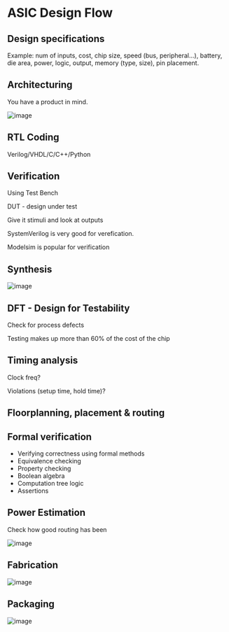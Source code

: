 # ASIC Design Flow

## Design specifications

Example: num of inputs, cost, chip size, speed (bus, peripheral...), battery, die area, power, logic, output, memory (type, size), pin placement.

## Architecturing

You have a product in mind.

![image](https://github.com/coolnikitav/coding-lessons/assets/30304422/adb0fe84-640c-480d-9e04-1cbdfcb0a155)

## RTL Coding

Verilog/VHDL/C/C++/Python

## Verification

Using Test Bench

DUT - design under test

Give it stimuli and look at outputs

SystemVerilog is very good for verefication.

Modelsim is popular for verification

## Synthesis

![image](https://github.com/coolnikitav/coding-lessons/assets/30304422/5d69c49e-bf25-4145-a24f-bc11d98ad39f)

## DFT - Design for Testability

Check for process defects

Testing makes up more than 60% of the cost of the chip

## Timing analysis

Clock freq?

Violations (setup time, hold time)?

## Floorplanning, placement & routing

## Formal verification

- Verifying correctness using formal methods
- Equivalence checking
- Property checking
- Boolean algebra
- Computation tree logic
- Assertions

## Power Estimation

Check how good routing has been

![image](https://github.com/coolnikitav/coding-lessons/assets/30304422/275dc837-cc82-4cc4-b872-eb6fcd9d2daa)

## Fabrication
![image](https://github.com/coolnikitav/coding-lessons/assets/30304422/ae6d482d-0a40-4d6c-b264-6c16a1076496)

## Packaging
![image](https://github.com/coolnikitav/coding-lessons/assets/30304422/90be5bec-a4ec-44d7-aaae-abc8dcfde60a)

